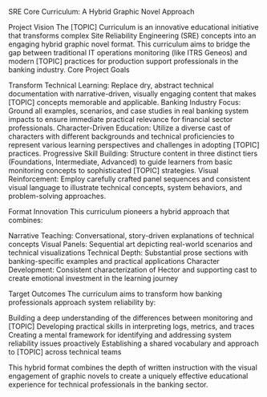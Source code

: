 SRE Core Curriculum: A Hybrid Graphic Novel Approach

Project Vision
The [TOPIC] Curriculum is an innovative educational initiative that transforms complex Site Reliability Engineering (SRE) concepts into an engaging hybrid graphic novel format. This curriculum aims to bridge the gap between traditional IT operations monitoring (like ITRS Geneos) and modern [TOPIC] practices for production support professionals in the banking industry.
Core Project Goals

Transform Technical Learning: Replace dry, abstract technical documentation with narrative-driven, visually engaging content that makes [TOPIC] concepts memorable and applicable.
Banking Industry Focus: Ground all examples, scenarios, and case studies in real banking system impacts to ensure immediate practical relevance for financial sector professionals.
Character-Driven Education: Utilize a diverse cast of characters with different backgrounds and technical proficiencies to represent various learning perspectives and challenges in adopting [TOPIC] practices.
Progressive Skill Building: Structure content in three distinct tiers (Foundations, Intermediate, Advanced) to guide learners from basic monitoring concepts to sophisticated [TOPIC] strategies.
Visual Reinforcement: Employ carefully crafted panel sequences and consistent visual language to illustrate technical concepts, system behaviors, and problem-solving approaches.

Format Innovation
This curriculum pioneers a hybrid approach that combines:

Narrative Teaching: Conversational, story-driven explanations of technical concepts
Visual Panels: Sequential art depicting real-world scenarios and technical visualizations
Technical Depth: Substantial prose sections with banking-specific examples and practical applications
Character Development: Consistent characterization of Hector and supporting cast to create emotional investment in the learning journey

Target Outcomes
The curriculum aims to transform how banking professionals approach system reliability by:

Building a deep understanding of the differences between monitoring and [TOPIC]
Developing practical skills in interpreting logs, metrics, and traces
Creating a mental framework for identifying and addressing system reliability issues proactively
Establishing a shared vocabulary and approach to [TOPIC] across technical teams

This hybrid format combines the depth of written instruction with the visual engagement of graphic novels to create a uniquely effective educational experience for technical professionals in the banking sector.
